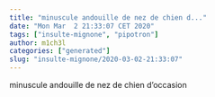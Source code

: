 ```yaml
---
title: "minuscule andouille de nez de chien d..."
date: "Mon Mar  2 21:33:07 CET 2020"
tags: ["insulte-mignone", "pipotron"]
author: m1ch3l
categories: ["generated"]
slug: "insulte-mignone/2020-03-02-21:33:07"
---
```


minuscule andouille de nez de chien d’occasion
